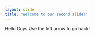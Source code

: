 ```yaml
---
layout: slide
title: "Welcome to our second slide!"
---
```

Hello Guys
Use the left arrow to go back!

